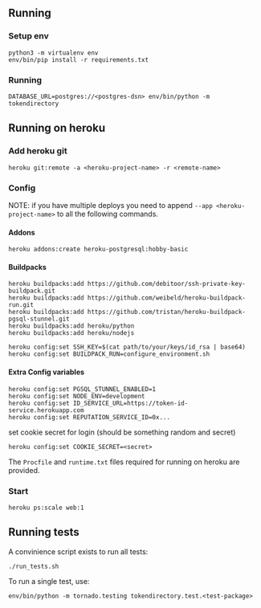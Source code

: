 ## Running

### Setup env

```
python3 -m virtualenv env
env/bin/pip install -r requirements.txt
```

### Running

```
DATABASE_URL=postgres://<postgres-dsn> env/bin/python -m tokendirectory
```

## Running on heroku

### Add heroku git

```
heroku git:remote -a <heroku-project-name> -r <remote-name>
```

### Config

NOTE: if you have multiple deploys you need to append
`--app <heroku-project-name>` to all the following commands.

#### Addons

```
heroku addons:create heroku-postgresql:hobby-basic
```

#### Buildpacks

```
heroku buildpacks:add https://github.com/debitoor/ssh-private-key-buildpack.git
heroku buildpacks:add https://github.com/weibeld/heroku-buildpack-run.git
heroku buildpacks:add https://github.com/tristan/heroku-buildpack-pgsql-stunnel.git
heroku buildpacks:add heroku/python
heroku buildpacks:add heroku/nodejs

heroku config:set SSH_KEY=$(cat path/to/your/keys/id_rsa | base64)
heroku config:set BUILDPACK_RUN=configure_environment.sh
```

#### Extra Config variables

```
heroku config:set PGSQL_STUNNEL_ENABLED=1
heroku config:set NODE_ENV=development
heroku config:set ID_SERVICE_URL=https://token-id-service.herokuapp.com
heroku config:set REPUTATION_SERVICE_ID=0x...
```

set cookie secret for login (should be something random and secret)

```
heroku config:set COOKIE_SECRET=<secret>
```

The `Procfile` and `runtime.txt` files required for running on heroku
are provided.

### Start

```
heroku ps:scale web:1
```

## Running tests

A convinience script exists to run all tests:
```
./run_tests.sh
```

To run a single test, use:

```
env/bin/python -m tornado.testing tokendirectory.test.<test-package>
```
